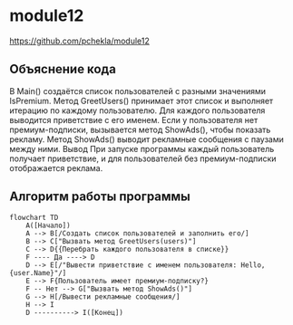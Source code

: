 # module12

https://github.com/pchekla/module12

## Объяснение кода
В Main() создаётся список пользователей с разными значениями IsPremium.
Метод GreetUsers() принимает этот список и выполняет итерацию по каждому пользователю.
Для каждого пользователя выводится приветствие с его именем.
Если у пользователя нет премиум-подписки, вызывается метод ShowAds(), чтобы показать рекламу.
Метод ShowAds() выводит рекламные сообщения с паузами между ними.
Вывод
При запуске программы каждый пользователь получает приветствие, и для пользователей без премиум-подписки отображается реклама.

## Алгоритм работы программы


```mermaid
flowchart TD
    A([Начало])
    A --> B[/Создать список пользователей и заполнить его/]
    B --> C["Вызвать метод GreetUsers(users)"]
    C --> D{{Перебрать каждого пользователя в списке}}
    F ---- Да ----> D
    D --> E[/"Вывести приветствие с именем пользователя: Hello, {user.Name}"/]
    E --> F{Пользователь имеет премиум-подписку?}
    F -- Нет --> G["Вызвать метод ShowAds()"]
    G --> H[/Вывести рекламные сообщения/]
    H --> I
    D ----------> I([Конец])